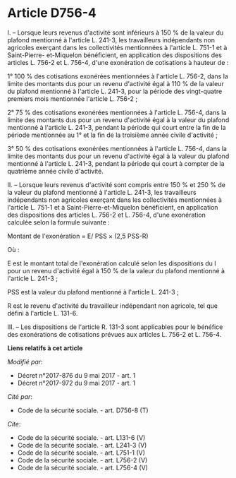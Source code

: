 # Article D756-4

I. – Lorsque leurs revenus d'activité sont inférieurs à 150 % de la valeur du plafond mentionné à l'article L. 241-3, les
travailleurs indépendants non agricoles exerçant dans les collectivités mentionnées à l'article L. 751-1 et à Saint-Pierre-
et-Miquelon bénéficient, en application des dispositions des articles L. 756-2 et L. 756-4, d'une exonération de cotisations
à hauteur de : 

1° 100 % des cotisations exonérées mentionnées à l'article L. 756-2, dans la limite des montants dus pour un revenu
d'activité égal à 110 % de la valeur du plafond mentionné à l'article L. 241-3, pour la période des vingt-quatre premiers
mois mentionnée l'article L. 756-2 ; 

2° 75 % des cotisations exonérées mentionnées à l'article L. 756-4, dans la limite des montants dus pour un revenu d'activité
égal à la valeur du plafond mentionné à l'article L. 241-3, pendant la période qui court entre la fin de la période
mentionnée au 1° et la fin de la troisième année civile d'activité ; 

3° 50 % des cotisations exonérées mentionnées à l'article L. 756-4, dans la limite des montants dus pour un revenu d'activité
égal à la valeur du plafond mentionné à l'article L. 241-3, pendant la période qui court à compter de la quatrième année
civile d'activité. 

II. – Lorsque leurs revenus d'activité sont compris entre 150 % et 250 % de la valeur du plafond mentionné à l'article L.
241-3, les travailleurs indépendants non agricoles exerçant dans les collectivités mentionnées à l'article L. 751-1 et à
Saint-Pierre-et-Miquelon bénéficient, en application des dispositions des articles L. 756-2 et L. 756-4, d'une exonération
calculée selon la formule suivante : 

Montant de l'exonération = E/ PSS × (2,5 PSS-R) 

Où : 

E est le montant total de l'exonération calculé selon les dispositions du I pour un revenu d'activité égal à 150 % de la
valeur du plafond mentionné à l'article L. 241-3 ; 

PSS est la valeur du plafond mentionné à l'article L. 241-3 ; 

R est le revenu d'activité du travailleur indépendant non agricole, tel que défini à l'article L. 131-6. 

III. – Les dispositions de l'article R. 131-3 sont applicables pour le bénéfice des exonérations de cotisations prévues aux
articles L. 756-2 et L. 756-4.

**Liens relatifs à cet article**

_Modifié par_:

  - Décret n°2017-876 du 9 mai 2017 - art. 1
  - Décret n°2017-972 du 9 mai 2017 - art. 1

_Cité par_:

  - Code de la sécurité sociale. - art. D756-8 (T)

_Cite_:

  - Code de la sécurité sociale. - art. L131-6 (V)
  - Code de la sécurité sociale. - art. L241-3 (V)
  - Code de la sécurité sociale. - art. L751-1 (V)
  - Code de la sécurité sociale. - art. L756-2 (V)
  - Code de la sécurité sociale. - art. L756-4 (V)
